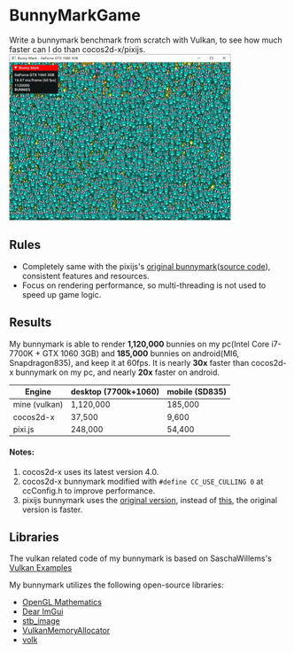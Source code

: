 # BunnyMarkGame

Write a bunnymark benchmark from scratch with Vulkan, to see how much faster can I do than cocos2d-x/pixijs.
<img src="https://github.com/re-esper/BunnyMarkGame/blob/master/screenshot/my-bunnymark-windows.jpg" width="400" height="300">

## Rules
* Completely same with the pixijs's [original bunnymark](https://www.goodboydigital.com/pixijs/bunnymark/)([source code](https://www.goodboydigital.com/pixijs/bunnymark/js/bunnyBenchMark.js)), consistent features and resources.
* Focus on rendering performance, so multi-threading is not used to speed up game logic.


## Results
My bunnymark is able to render **1,120,000** bunnies on my pc(Intel Core i7-7700K + GTX 1060 3GB) and **185,000** bunnies on android(MI6, Snapdragon835), and keep it at 60fps. It is nearly **30x** faster than cocos2d-x bunnymark on my pc, and nearly **20x** faster on android.

| Engine       | desktop (7700k+1060)        | mobile (SD835)  |
| ------------ | ------------ | ------------ |
| mine (vulkan) | 1,120,000     | 185,000     |
| cocos2d-x    | 37,500    | 9,600    |
| pixi.js      | 248,000   | 54,400  |

#### Notes:
1. cocos2d-x uses its latest version 4.0.
2. cocos2d-x bunnymark modified with `#define CC_USE_CULLING 0` at ccConfig.h to improve performance.
3. pixijs bunnymark uses the [original version](https://www.goodboydigital.com/pixijs/bunnymark/), instead of [this](https://pixijs.io/bunny-mark/), the original version is faster.

## Libraries
The vulkan related code of my bunnymark is based on SaschaWillems's [Vulkan Examples](https://github.com/SaschaWillems/Vulkan)

My bunnymark utilizes the following open-source libraries:
* [OpenGL Mathematics](https://github.com/g-truc/glm)
* [Dear ImGui](https://github.com/ocornut/imgui)
* [stb_image](https://github.com/nothings/stb)
* [VulkanMemoryAllocator](https://github.com/GPUOpen-LibrariesAndSDKs/VulkanMemoryAllocator)
* [volk](https://github.com/zeux/volk)
